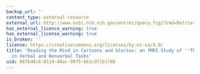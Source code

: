 ```yaml
---
backup_url: ''
content_type: external-resource
external_url: http://www.ncbi.nlm.nih.gov/entrez/query.fcgi?cmd=Retrieve&db=PubMed&dopt=Citation&list_uids=10617288
has_external_licence_warning: true
has_external_license_warning: true
is_broken: ''
license: https://creativecommons.org/licenses/by-nc-sa/4.0/
title: 'Reading the Mind in Cartoons and Stories: an fMRI Study of ''Theory of Mind''
  in Verbal and Nonverbal Tasks'
uid: 867bd0c6-0119-40ac-9975-661cdf1b1788
---
```

